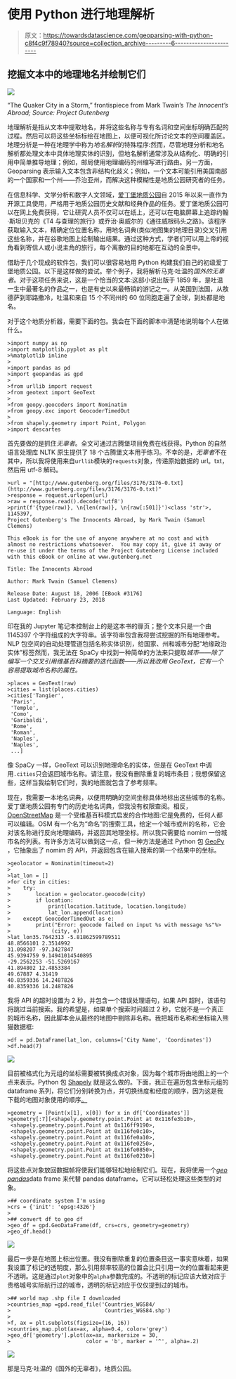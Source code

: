 # 使用 Python 进行地理解析

> 原文：<https://towardsdatascience.com/geoparsing-with-python-c8f4c9f78940?source=collection_archive---------6----------------------->

## 挖掘文本中的地理地名并绘制它们

![](img/707cda5c06f550bb1705aad45ba147e5.png)

“The Quaker City in a Storm,” frontispiece from Mark Twain’s *The Innocent’s Abroad; Source: Project Gutenberg*

地理解析是指从文本中提取地名，并将这些名称与专有名词和空间坐标明确匹配的过程。然后可以将这些坐标标绘在地图上，以便可视化所讨论文本的空间覆盖区。地理分析是一种在地理学中称为*地名解析*的特殊程序:然而，尽管地理分析和地名解析都处理文本中具体地理实体的识别，但地名解析通常涉及从结构化、明确的引用中简单推导地理；例如，邮局使用地理编码的州缩写进行路由。另一方面，Geoparsing 表示输入文本包含非结构化歧义；例如，一个文本可能引用美国南部的一个国家和一个州——乔治亚州，而解决这种模糊性是地质公园研究者的任务。

在信息科学、文学分析和数字人文领域，[爱丁堡地质公园](http://groups.inf.ed.ac.uk/geoparser/documentation/v1.1/html/intro.html)自 2015 年以来一直作为开源工具使用，严格用于地质公园历史文献和经典作品的任务。爱丁堡地质公园可以在网上免费获得，它让研究人员不仅可以在纸上，还可以在电脑屏幕上追踪约翰·斯坦贝克的《T4 与查理的旅行》或乔治·奥威尔的《通往威根码头之路》。该程序获取输入文本，精确定位位置名称，用地名词典(类似地图集的地理目录)交叉引用这些名称，并在谷歌地图上绘制输出结果。通过这种方式，学者们可以用上帝的视角看到寄信人或小说主角的旅行，每个离散的目的地都在互动的全景中。

借助于几个现成的软件包，我们可以很容易地用 Python 构建我们自己的初级爱丁堡地质公园。以下是这样做的尝试。举个例子，我将解析马克·吐温的*国外的无辜者*。对于这项任务来说，这是一个恰当的文本:这部小说出版于 1859 年，是吐温一生中最著名的作品之一，也是有史以来最畅销的游记之一。从美国到法国，从敖德萨到耶路撒冷，吐温和来自 15 个不同州的 60 位同胞走遍了全球，到处都是地名。

对于这个地质分析器，需要下面的包。我会在下面的脚本中清楚地说明每个人在做什么。

```
>import numpy as np
>import matplotlib.pyplot as plt
>%matplotlib inline
>
>import pandas as pd
>import geopandas as gpd
>
>from urllib import request
>from geotext import GeoText
>
>from geopy.geocoders import Nominatim
>from geopy.exc import GeocoderTimedOut
>
>from shapely.geometry import Point, Polygon
>import descartes
```

首先要做的是抓住*无辜者*。全文可通过古腾堡项目免费在线获得。Python 的自然语言处理库 NLTK 原生提供了 18 个古腾堡文本用于练习。不幸的是，*无辜者*不在其中，所以我将使用来自`urllib`模块的`requests`对象，传递原始数据的 url。txt，然后用 utf-8 解码。

```
>url = "[http://www.gutenberg.org/files/3176/3176-0.txt](http://www.gutenberg.org/files/3176/3176-0.txt)"
>response = request.urlopen(url)
>raw = response.read().decode('utf8')
>print(f'{type(raw)}, \n{len(raw)}, \n{raw[:501]}')<class 'str'>, 
1145397, 
﻿Project Gutenberg's The Innocents Abroad, by Mark Twain (Samuel Clemens)

This eBook is for the use of anyone anywhere at no cost and with
almost no restrictions whatsoever.  You may copy it, give it away or
re-use it under the terms of the Project Gutenberg License included
with this eBook or online at www.gutenberg.net

Title: The Innocents Abroad

Author: Mark Twain (Samuel Clemens)

Release Date: August 18, 2006 [EBook #3176]
Last Updated: February 23, 2018

Language: English
```

印在我的 Jupyter 笔记本控制台上的是这本书的扉页；整个文本只是一个由 1145397 个字符组成的大字符串。该字符串包含我将尝试挖掘的所有地理参考。NLP 包空间的自动处理管道包括名称实体识别，给国家、州和城市分配“地缘政治实体”标签然而，我无法在 SpaCy 中找到一种简单的方法来只提取*城市——除了编写一个交叉引用维基百科摘要的迭代函数——所以我改用 GeoText，它有一个容易提取城市名称的属性。*

```
>places = GeoText(raw)
>cities = list(places.cities)
>cities['Tangier',
 'Paris',
 'Temple',
 'Como',
 'Garibaldi',
 'Rome',
 'Roman',
 'Naples',
 'Naples',
 ...]
```

像 SpaCy 一样，GeoText 可以识别地理命名的实体，但是在 GeoText 中调用`.cities`只会返回城市名称。请注意，我没有删除重复的城市条目；我想保留这些，这样当我绘制它们时，我的地图就包含了参考频率。

现在，我需要一本地名词典，以便用明确的空间坐标具体地标出这些城市的名称。爱丁堡地质公园有专门的历史地名词典，但我没有权限查阅。相反， [OpenStreetMap](https://www.openstreetmap.org/) 是一个受维基百科模式启发的合作地图:它是免费的，任何人都可以编辑。OSM 有一个名为“命名”的搜索工具，给定一个城市或州的名称，它会对该名称进行反向地理编码，并返回其地理坐标。所以我只需要给 nomim 一份城市名的列表。有许多方法可以做到这一点，但一种方法是通过 Python 包 [GeoPy](https://pypi.org/project/geopy/) ，它抽象出了 nomim 的 API，并返回包含在输入搜索的第一个结果中的坐标。

```
>geolocator = Nominatim(timeout=2)
>
>lat_lon = []
>for city in cities: 
>    try:
>        location = geolocator.geocode(city)
>        if location:
>            print(location.latitude, location.longitude)
>            lat_lon.append(location)
>    except GeocoderTimedOut as e:
>        print("Error: geocode failed on input %s with message %s"%>
>             (city, e))
>lat_lon35.7642313 -5.81862599789511
48.8566101 2.3514992
31.098207 -97.3427847
45.9394759 9.14941014540895
-29.2562253 -51.5269167
41.894802 12.4853384
49.67887 4.31419
40.8359336 14.2487826
40.8359336 14.2487826
```

我将 API 的超时设置为 2 秒，并包含一个错误处理语句，如果 API 超时，该语句将跳过当前搜索。我的希望是，如果单个搜索时间超过 2 秒，它就不是一个真正的城市名称，因此脚本会从最终的地图中剔除非名称。我把城市名称和坐标输入熊猫数据框:

```
>df = pd.DataFrame(lat_lon, columns=['City Name', 'Coordinates'])
>df.head(7)
```

![](img/015b1d2bbb35fbebd0b2d3b67b625e19.png)

目前被格式化为元组的坐标需要被转换成点对象，因为每个城市将由地图上的一个点来表示。Python 包 [Shapely](https://pypi.org/project/Shapely/) 就是这么做的。下面，我正在遍历包含坐标元组的 dataframe 系列，将它们分别转换为点，并切换纬度和经度的顺序，因为这是我下载的地图对象使用的顺序[。](https://hub.arcgis.com/datasets/a21fdb46d23e4ef896f31475217cbb08_1)

```
>geometry = [Point(x[1], x[0]) for x in df['Coordinates']]
>geometry[:7][<shapely.geometry.point.Point at 0x116fe3b10>,
 <shapely.geometry.point.Point at 0x116ff9190>,
 <shapely.geometry.point.Point at 0x116fe0c10>,
 <shapely.geometry.point.Point at 0x116fe0a10>,
 <shapely.geometry.point.Point at 0x116fe0250>,
 <shapely.geometry.point.Point at 0x116fe0850>,
 <shapely.geometry.point.Point at 0x116fe0210>]
```

将这些点对象放回数据帧将使我们能够轻松地绘制它们。现在，我将使用一个[*geo pandas*](http://geopandas.org/)data frame 来代替 pandas dataframe，它可以轻松处理这些类型的对象。

```
>## coordinate system I'm using
>crs = {'init': 'epsg:4326'}
>
>## convert df to geo df
>geo_df = gpd.GeoDataFrame(df, crs=crs, geometry=geometry)
>geo_df.head()
```

![](img/78fe6ba9eba4d24712b2db943e241d0e.png)

最后一步是在地图上标出位置。我没有删除重复的位置条目这一事实意味着，如果我设置了标记的透明度，那么引用频率较高的位置会比只引用一次的位置看起来更不透明。这是通过`plot`对象中的`alpha`参数完成的。不透明的标记应该大致对应于贵格城号实际航行过的城市，透明的标记对应于仅仅提到过的城市。

```
>## world map .shp file I downloaded
>countries_map =gpd.read_file('Countries_WGS84/
>                              Countries_WGS84.shp')
>
>f, ax = plt.subplots(figsize=(16, 16))
>countries_map.plot(ax=ax, alpha=0.4, color='grey')
>geo_df['geometry'].plot(ax=ax, markersize = 30, 
>                        color = 'b', marker = '^', alpha=.2)
```

![](img/7db3b45c16e8cfe6bb6f04f6af2d7880.png)

那是马克·吐温的《国外的无辜者》，地质公园。
